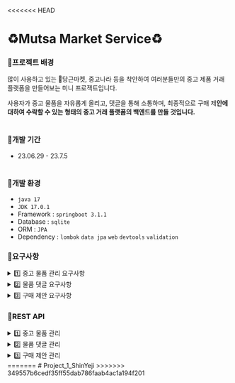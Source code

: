 <<<<<<< HEAD

# ♻️Mutsa Market Service♻️

### 📌프로젝트 배경
많이 사용하고 있는 🥕당근마켓, 중고나라 등을 착안하여 여러분들만의 중고 제품 거래 플랫폼을 만들어보는 미니 프로젝트입니다.

사용자가 중고 물품을 자유롭게 올리고, 댓글을 통해 소통하며, 최종적으로 구매 제**안에 대하여 수락할 수 있는 형태의 중고 거래 플랫폼의 백엔드를 만들 것입니다.**<br><br>

### 📌개발 기간

- 23.06.29 - 23.7.5
  <br><br>

### 📌개발 환경

- `java 17`
- `JDK 17.0.1`
- Framework : `springboot 3.1.1`
- Database : `sqlite`
- ORM : `JPA`
- Dependency : `lombok` `data jpa` `web` `devtools` `validation`

### 📌요구사항
<details>
<summary>1️⃣ 중고 물품 관리 요구사항</summary>
<div markdown="1">

1. 누구든지 중고 거래를 목적으로 물품에 대한 정보를 등록할 수 있다. 
    1. 이때 반드시 포함되어야 하는 내용은 ****************************************************************************제목, 설명, 최소 가격, 작성자****************************************************************************이다.
    2. 또한 사용자가 물품을 등록할 때, 비밀번호 항목을 추가해서 등록한다.
    3. 최초로 물품이 등록될 때, 중고 물품의 상태는 **판매중** 상태가 된다.
2. 등록된 물품 정보는 누구든지 열람할 수 있다. 
    1. 페이지 단위 조회가 가능하다.
    2. 전체 조회, 단일 조회 모두 가능하다.
3. 등록된 물품 정보는 수정이 가능하다. 
    1. 이때, 물품이 등록될 때 추가한 비밀번호를 첨부해야 한다.
4. 등록된 물품 정보에 이미지를 첨부할 수 있다.
    1. 이때, 물품이 등록될 때 추가한 비밀번호를 첨부해야 한다.
    2. 이미지를 관리하는 방법은 자율이다.
5. 등록된 물품 정보는 삭제가 가능하다. 
    1. 이때, 물품이 등록될 때 추가한 비밀번호를 첨부해야 한다.

</div>
</details>

<details>
<summary>2️⃣ 물품 댓글 요구사항</summary>
<div markdown="1">

1. 등록된 물품에 대한 질문을 위하여 댓글을 등록할 수 있다. 
    1. 이때 반드시 포함되어야 하는 내용은 **대상 물품, 댓글 내용, 작성자**이다.
    2. 또한 댓글을 등록할 때, 비밀번호 항목을 추가해서 등록한다.
2. 등록된 댓글은 누구든지 열람할 수 있다. 
    1. 페이지 단위 조회가 가능하다.
3. 등록된 댓글은 수정이 가능하다. 
    1. 이때, 댓글이 등록될 때 추가한 비밀번호를 첨부해야 한다.
4. 등록된 댓글은 삭제가 가능하다. 
    1. 이때, 댓글이 등록될 때 추가한 비밀번호를 첨부해야 한다.
5. 댓글에는 초기에 비워져 있는 **답글** 항목이 존재한다. 
    1. 만약 댓글이 등록된 대상 물품을 등록한 사람일 경우, 물품을 등록할 때 사용한 비밀번호를 첨부할 경우 답글 항목을 수정할 수 있다.
    2. 답글은 댓글에 포함된 공개 정보이다.

</div>
</details>
       
<details>
<summary>  3️⃣ 구매 제안 요구사항</summary>
<div markdown="1">

1. 등록된 물품에 대하여 구매 제안을 등록할 수 있다. 
    1. 이때 반드시 포함되어야 하는 내용은 **대상 물품, 제안 가격, 작성자**이다.
    2. 또한 구매 제안을 등록할 때, 비밀번호 항목을 추가해서 등록한다.
    3. 구매 제안이 등록될 때, 제안의 상태는 **제안** 상태가 된다.
2. 구매 제안은 대상 물품의 주인과 등록한 사용자만 조회할 수 있다.
    1. 대상 물품의 주인은, 대상 물품을 등록할 때 사용한 **작성자와 비밀번호**를 첨부해야 한다. 이때 물품에 등록된 모든 구매 제안이 확인 가능하다. 페이지 기능을 지원한다.
    2. 등록한 사용자는, 조회를 위해서 자신이 사용한 **작성자와 비밀번호**를 첨부해야 한다. 이때 자신이 등록한 구매 제안만 확인이 가능하다. 페이지 기능을 지원한다.
3. 등록된 제안은 수정이 가능하다. 
    1. 이때, 제안이 등록될때 추가한 **작성자와 비밀번호**를 첨부해야 한다.
4. 등록된 제안은 삭제가 가능하다. 
    1. 이때, 제안이 등록될때 추가한 **작성자와 비밀번호**를 첨부해야 한다.
5. 대상 물품의 주인은 구매 제안을 수락할 수 있다. 
    1. 이를 위해서 제안의 대상 물품을 등록할 때 사용한 **작성자와 비밀번호**를 첨부해야 한다.
    2. 이때 구매 제안의 상태는 **수락**이 된다.
6. 대상 물품의 주인은 구매 제안을 거절할 수 있다. 
    1. 이를 위해서 제안의 대상 물품을 등록할 때 사용한 **작성자와 비밀번호**를 첨부해야 한다.
    2. 이때 구매 제안의 상태는 **거절**이 ****된다.
7. 구매 제안을 등록한 사용자는, 자신이 등록한 제안이 수락 상태일 경우, 구매 확정을 할 수 있다. 
    1. 이를 위해서 제안을 등록할 때 사용한 **작성자와 비밀번호**를 첨부해야 한다.
    2. 이때 구매 제안의 상태는 **확정** 상태가 된다.
    3. 구매 제안이 확정될 경우, 대상 물품의 상태는 **판매 완료**가 된다.
    4. 구매 제안이 확정될 경우, 확정되지 않은 다른 구매 제안의 상태는 모두 **거절**이 된다.

</div>
</details>



### 📌REST API
<details>
<summary>1️⃣ 중고 물품 관리</summary>
<div markdown="1">
  
**물품 단일 조회**<br>
GET /items/{id}<br>
controller : read()<br>
service : readItem()
  
**물품 전체 조회**<br>
GET /items <br>
controller : readAll()<br>
service : readItemAll()

**물품 페이지 단위 조회**<br>
GET /items/page?page=0&limit=5<br>
controller : readPage()<br>
service : readItemPaged()

**물품 등록**<br>
POST /items<br>
controller : create()<br>
service : createItem()

**물품 정보 수정**<br>
PUT /items/{id}<br>
controller : update()<br>
service :updateItem()

**물품 삭제**<br>
DELETE /items/{id}<br>
controller : delete()<br>
service :deleteItem()

**물품 이미지 등록**(미완성)<br>
PUT /items/{id}/image<br>
controller : uploadImage()<br>
service : updateItemImage()

</div>
</details>
       
<details>
<summary>2️⃣ 물품 댓글 관리</summary>
<div markdown="1">

**해당 물품의 댓글 전체 조회**<br>
GET /items/{itemId}/comments/readAll<br>
controller : readAll()<br>
service : readCommentAll()

**댓글 등록**<br>
POST /items/{itemId}/comments<br>
controller : create()<br>
service : createComment()

**댓글 삭제**<br>
DELETE /items/{itemId}/comments/{commentId}<br>
controller : delete()<br>
service : deleteComment()

**댓글 수정**<br>
PUT /items/{itemId}/comments/{commentId}<br>
controller : update()<br>
service : updateComment()

**댓글의 답글 등록**<br>
PUT /items/{itemId}/comments/{commentId}/reply<br>
controller : updateCommentReply()<br>
service : updateCommentReply()

</div>
</details>

<details>
<summary>3️⃣ 구매 제안 관리</summary>
<div markdown="1">

**구매 제안 등록**<br>
POST /items/{itemId}/proposals<br>
controller : createProposal<br>
service : createProposal

**구매 제안 전체보기**(요구사항에 없으나 조회를 위해 추가함)<br>
GET /items/{itemId}/proposals/page<br>
controller : readPageAll<br>
service : readPropAll

(미완성)**구매 제안 조회** (물품 작성자와 구매 제안 당사자만 조회 가능)<br>
GET /items/{itemId}/proposals?writer=작성자&password=비밀번호<br>
controller : readPage<br>
service : readProp<br>
구매 제안 당사자의 제안들은 조회가 가능하나, 해당 물품의 주인의 정보를 입력하면 에러가 난다.

**구매 제안 수정**<br>
PUT /items/{itemId}/proposals/{proposalId}<br>
controller : updateProposal<br>
service : updateProposal

**제안 상태 변경**(물품 주인이 함)<br>
PUT /items/{itemId}/proposals/{proposalId}/status<br>
controller : updateProposalStatus<br>
service : updateProposalStatus

**구매 확정**(제안자가 함)<br>
PUT /items/{itemId}/proposals/{proposalId}/status-confirmed<br>
controller : updateProposalConfirmed<br>
service : updateProposalConfirmed

**제안 삭제**<br>
DELETE /items/{itemId}/proposals/{proposalId}<br>
controller : deleteProposal<br>
service : deleteProposal

</div>
</details>
=======
# Project_1_ShinYeji
>>>>>>> 349557b6cedf35ff55dab786faab4ac1a194f201
